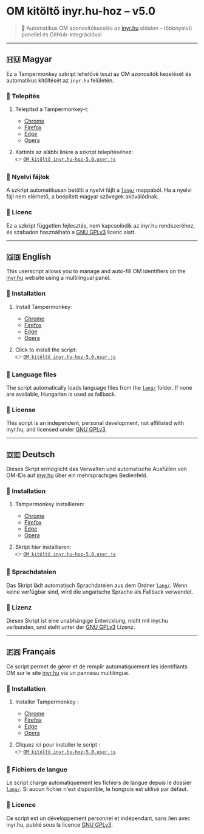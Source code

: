 # OM kitöltő inyr.hu-hoz – v5.0

> 🧩 Automatikus OM azonosítókezelés az [inyr.hu](https://www.inyr.hu) oldalon – többnyelvű panellel és GitHub-integrációval

---

## 🇭🇺 Magyar

Ez a Tampermonkey szkript lehetővé teszi az OM azonosítók kezelését és automatikus kitöltését az `inyr.hu` felületén.

### 🔧 Telepítés

1. Telepítsd a Tampermonkey-t:
   - [Chrome](https://chromewebstore.google.com/detail/dhdgffkkebhmkfjojejmpbldmpobfkfo)
   - [Firefox](https://addons.mozilla.org/hu/firefox/addon/tampermonkey/)
   - [Edge](https://microsoftedge.microsoft.com/addons/detail/tampermonkey/iikmkjmpaadaobahmlepeloendndfphd)
   - [Opera](https://addons.opera.com/hu/extensions/details/tampermonkey-beta/)

2. Kattints az alábbi linkre a szkript telepítéséhez:  
   👉 [`OM kitöltő inyr.hu-hoz-5.0.user.js`](https://raw.githubusercontent.com/acsdaniel87/OM-autofill/main/OM%20kit%C3%B6lt%C5%91%20inyr.hu-hoz-5.0.user.js)

### 📂 Nyelvi fájlok

A szkript automatikusan betölti a nyelvi fájlt a [`lang/`](https://github.com/acsdaniel87/OM-autofill/tree/main/lang) mappából. Ha a nyelvi fájl nem elérhető, a beépített magyar szövegek aktiválódnak.

### 📜 Licenc

Ez a szkript független fejlesztés, nem kapcsolódik az inyr.hu rendszeréhez, és szabadon használható a [GNU GPLv3](https://www.gnu.org/licenses/gpl-3.0.html) licenc alatt.

---

## 🇬🇧 English

This userscript allows you to manage and auto-fill OM identifiers on the [inyr.hu](https://www.inyr.hu) website using a multilingual panel.

### 🔧 Installation

1. Install Tampermonkey:
   - [Chrome](https://chromewebstore.google.com/detail/dhdgffkkebhmkfjojejmpbldmpobfkfo)
   - [Firefox](https://addons.mozilla.org/en/firefox/addon/tampermonkey/)
   - [Edge](https://microsoftedge.microsoft.com/addons/detail/tampermonkey/iikmkjmpaadaobahmlepeloendndfphd)
   - [Opera](https://addons.opera.com/hu/extensions/details/tampermonkey-beta/)

2. Click to install the script:  
   👉 [`OM kitöltő inyr.hu-hoz-5.0.user.js`](https://raw.githubusercontent.com/acsdaniel87/OM-autofill/main/OM%20kit%C3%B6lt%C5%91%20inyr.hu-hoz-5.0.user.js)

### 📂 Language files

The script automatically loads language files from the [`lang/`](https://github.com/acsdaniel87/OM-autofill/tree/main/lang) folder. If none are available, Hungarian is used as fallback.

### 📜 License

This script is an independent, personal development, not affiliated with inyr.hu, and licensed under [GNU GPLv3](https://www.gnu.org/licenses/gpl-3.0.html).

---

## 🇩🇪 Deutsch

Dieses Skript ermöglicht das Verwalten und automatische Ausfüllen von OM-IDs auf [inyr.hu](https://www.inyr.hu) über ein mehrsprachiges Bedienfeld.

### 🔧 Installation

1. Tampermonkey installieren:
   - [Chrome](https://chromewebstore.google.com/detail/dhdgffkkebhmkfjojejmpbldmpobfkfo)
   - [Firefox](https://addons.mozilla.org/de/firefox/addon/tampermonkey/)
   - [Edge](https://microsoftedge.microsoft.com/addons/detail/tampermonkey/iikmkjmpaadaobahmlepeloendndfphd)
   - [Opera](https://addons.opera.com/hu/extensions/details/tampermonkey-beta/)

2. Skript hier installieren:  
   👉 [`OM kitöltő inyr.hu-hoz-5.0.user.js`](https://raw.githubusercontent.com/acsdaniel87/OM-autofill/main/OM%20kit%C3%B6lt%C5%91%20inyr.hu-hoz-5.0.user.js)

### 📂 Sprachdateien

Das Skript lädt automatisch Sprachdateien aus dem Ordner [`lang/`](https://github.com/acsdaniel87/OM-autofill/tree/main/lang). Wenn keine verfügbar sind, wird die ungarische Sprache als Fallback verwendet.

### 📜 Lizenz

Dieses Skript ist eine unabhängige Entwicklung, nicht mit inyr.hu verbunden, und steht unter der [GNU GPLv3](https://www.gnu.org/licenses/gpl-3.0.html) Lizenz.

---

## 🇫🇷 Français

Ce script permet de gérer et de remplir automatiquement les identifiants OM sur le site [inyr.hu](https://www.inyr.hu) via un panneau multilingue.

### 🔧 Installation

1. Installer Tampermonkey :
   - [Chrome](https://chromewebstore.google.com/detail/dhdgffkkebhmkfjojejmpbldmpobfkfo)
   - [Firefox](https://addons.mozilla.org/fr/firefox/addon/tampermonkey/)
   - [Edge](https://microsoftedge.microsoft.com/addons/detail/tampermonkey/iikmkjmpaadaobahmlepeloendndfphd)
   - [Opera](https://addons.opera.com/hu/extensions/details/tampermonkey-beta/)

2. Cliquez ici pour installer le script :  
   👉 [`OM kitöltő inyr.hu-hoz-5.0.user.js`](https://raw.githubusercontent.com/acsdaniel87/OM-autofill/main/OM%20kit%C3%B6lt%C5%91%20inyr.hu-hoz-5.0.user.js)

### 📂 Fichiers de langue

Le script charge automatiquement les fichiers de langue depuis le dossier [`lang/`](https://github.com/acsdaniel87/OM-autofill/tree/main/lang). Si aucun fichier n'est disponible, le hongrois est utilisé par défaut.

### 📜 Licence

Ce script est un développement personnel et indépendant, sans lien avec inyr.hu, publié sous la licence [GNU GPLv3](https://www.gnu.org/licenses/gpl-3.0.html).
